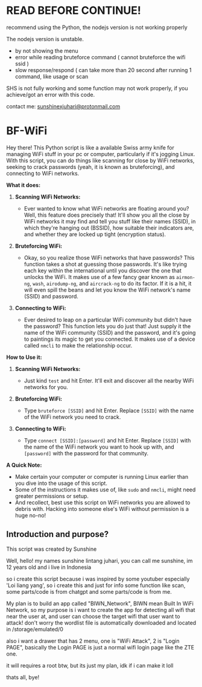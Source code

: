 
# READ BEFORE CONTINUE!
recommend using the Python, the nodejs version is not working properly

The nodejs version is unstable.
- by not showing the menu 
- error while reading bruteforce command ( cannot bruteforce the wifi ssid )
- slow response/respond ( can take more than 20 second after running 1 command, like usage or scan 

SHS is not fully working and some function may not work properly, if you achieve/got an error with this code.

contact me: sunshinexjuhari@protonmail.com

# BF-WiFi

Hey there! This Python script is like a available Swiss army knife for managing WiFi stuff in your pc or computer, particularly if it's jogging Linux. With this script, you can do things like scanning for close by WiFi networks, seeking to crack passwords (yeah, it is known as bruteforcing), and connecting to WiFi networks.

**What it does:**

1. **Scanning WiFi Networks:**
   - Ever wanted to know what WiFi networks are floating around you? Well, this feature does precisely that! It'll show you all the close by WiFi networks it may find and tell you stuff like their names (SSID), in which they're hanging out (BSSID), how suitable their indicators are, and whether they are locked up tight (encryption status).

2. **Bruteforcing WiFi:**
   - Okay, so you realize those WiFi networks that have passwords? This function takes a shot at guessing those passwords. It's like trying each key within the international until you discover the one that unlocks the WiFi. It makes use of a few fancy gear known as `airmon-ng`, `wash`, `airodump-ng`, and `aircrack-ng` to do its factor. If it is a hit, it will even spill the beans and let you know the WiFi network's name (SSID) and password.

3. **Connecting to WiFi:**
   - Ever desired to leap on a particular WiFi community but didn't have the password? This function lets you do just that! Just supply it the name of the WiFi community (SSID) and the password, and it's going to paintings its magic to get you connected. It makes use of a device called `nmcli` to make the relationship occur.

**How to Use it:**

1. **Scanning WiFi Networks:**
   - Just kind `test` and hit Enter. It'll exit and discover all the nearby WiFi networks for you.

2. **Bruteforcing WiFi:**
   - Type `bruteforce [SSID]` and hit Enter. Replace `[SSID]` with the name of the WiFi network you need to crack.

3. **Connecting to WiFi:**
   - Type `connect [SSID]:[password]` and hit Enter. Replace `[SSID]` with the name of the WiFi network you want to hook up with, and `[password]` with the password for that community.

**A Quick Note:**
- Make certain your computer or computer is running Linux earlier than you dive into the usage of this script.
- Some of the instructions it makes use of, like `sudo` and `nmcli`, might need greater permissions or setup.
- And recollect, best use this script on WiFi networks you are allowed to debris with. Hacking into someone else's WiFi without permission is a huge no-no!

## Introduction and purpose?

This script was created by Sunshine

Well, hello! my names sunshine lintang juhari, you can call me sunshine, im 12 years old and i live in Indonesia

so i create this script because i was inspired by some youtuber especially 'Loi liang yang', so i create this and just for info some function like scan, some parts/code is from chatgpt and some parts/code is from me.

My plan is to build an app called "BIWN_Network", BIWN mean Built In WiFi Network, so my purpose is i want to create the app for detecting all wifi that near the user at, and user can choose the target wifi that user want to attack! don't worry the wordlist file is automatically downloaded and located in /storage/emulated/0

also i want a drawer that has 2 menu, one is "WiFi Attack", 2 is "Login PAGE", basically the Login PAGE is just a normal wifi login page like the ZTE one.

it will requires a root btw, but its just my plan, idk if i can make it loll

thats all, bye!
